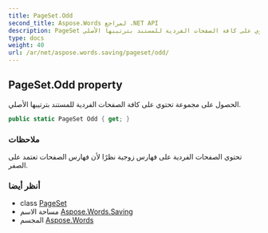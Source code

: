 ```yaml
---
title: PageSet.Odd
second_title: Aspose.Words لمراجع .NET API
description: PageSet ملكية. الحصول على مجموعة تحتوي على كافة الصفحات الفردية للمستند بترتيبها الأصلي.
type: docs
weight: 40
url: /ar/net/aspose.words.saving/pageset/odd/
---
```

## PageSet.Odd property

الحصول على مجموعة تحتوي على كافة الصفحات الفردية للمستند بترتيبها الأصلي.

```csharp
public static PageSet Odd { get; }
```

### ملاحظات

تحتوي الصفحات الفردية على فهارس زوجية نظرًا لأن فهارس الصفحات تعتمد على الصفر.

### أنظر أيضا

* class [PageSet](../)
* مساحة الاسم [Aspose.Words.Saving](../../pageset/)
* المجسم [Aspose.Words](../../../)


